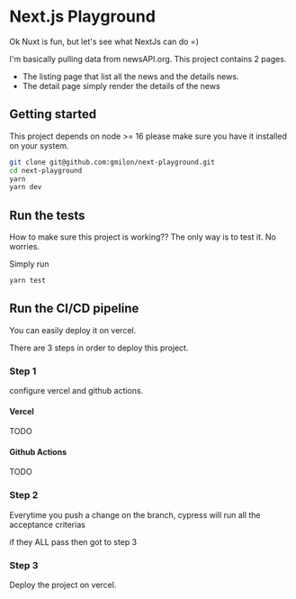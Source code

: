 # Next.js Playground

Ok Nuxt is fun, but let's see what NextJs can do =)

I'm basically pulling data from newsAPI.org. This project contains 2 pages.

- The listing page that list all the news and the details news.
- The detail page simply render the details of the news

## Getting started

This project depends on node >= 16 please make sure you have it installed on your system.

```bash
git clone git@github.com:gmilon/next-playground.git
cd next-playground
yarn
yarn dev
```

## Run the tests

How to make sure this project is working??
The only way is to test it.
No worries.

Simply run

```bash
yarn test
```

## Run the CI/CD pipeline

You can easily deploy it on vercel.

There are 3 steps in order to deploy this project.

### Step 1

configure vercel and github actions.

#### Vercel

TODO

#### Github Actions

TODO

### Step 2

Everytime you push a change on the branch, cypress will run all the acceptance criterias

if they ALL pass then got to step 3

### Step 3

Deploy the project on vercel.
